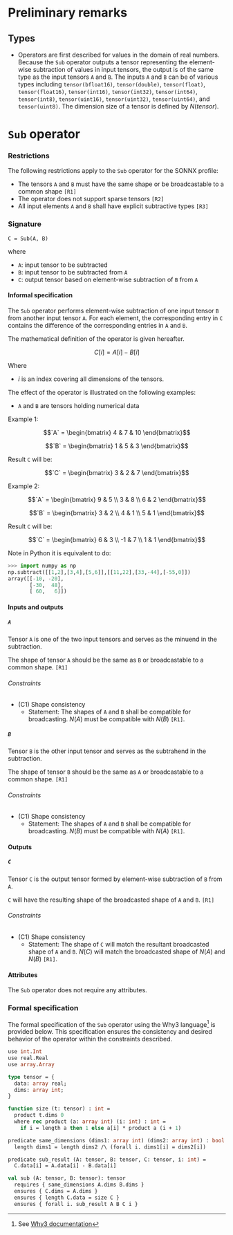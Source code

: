 # Preliminary remarks

## Types

- Operators are first described for values in the domain of real numbers. Because the `Sub` operator outputs a tensor representing the element-wise subtraction of values in input tensors, the output is of the same type as the input tensors `A` and `B`. The inputs `A` and `B` can be of various types including `tensor(bfloat16)`, `tensor(double)`, `tensor(float)`, `tensor(float16)`, `tensor(int16)`, `tensor(int32)`, `tensor(int64)`, `tensor(int8)`, `tensor(uint16)`, `tensor(uint32)`, `tensor(uint64)`, and `tensor(uint8)`. The dimension size of a tensor is defined by $N(tensor)$.

# `Sub` operator

### Restrictions

The following restrictions apply to the `Sub` operator for the SONNX profile:
- The tensors `A` and `B` must have the same shape or be broadcastable to a common shape `[R1]`
- The operator does not support sparse tensors `[R2]`
- All input elements `A` and `B` shall have explicit subtractive types `[R3]`

### Signature

`C = Sub(A, B)`

where
- `A`: input tensor to be subtracted
- `B`: input tensor to be subtracted from `A`
- `C`: output tensor based on element-wise subtraction of `B` from `A`

#### Informal specification

The `Sub` operator performs element-wise subtraction of one input tensor `B` from another input tensor `A`. For each element, the corresponding entry in `C` contains the difference of the corresponding entries in `A` and `B`.

The mathematical definition of the operator is given hereafter.

$$
C[i] = A[i] - B[i]
$$

Where
- $i$ is an index covering all dimensions of the tensors.

The effect of the operator is illustrated on the following examples:
- `A` and `B` are tensors holding numerical data

Example 1:
```math
`A` = \begin{bmatrix} 4 & 7 & 10 \end{bmatrix}
```
```math
`B` = \begin{bmatrix} 1 & 5 & 3 \end{bmatrix}
```
Result `C` will be:
```math
`C` = \begin{bmatrix} 3 & 2 & 7 \end{bmatrix}
```

Example 2:
```math
`A` = \begin{bmatrix} 9 & 5 \\ 3 & 8 \\ 6 & 2 \end{bmatrix}
```
```math
`B` = \begin{bmatrix} 3 & 2 \\ 4 & 1 \\ 5 & 1 \end{bmatrix}
```
Result `C` will be:
```math
`C` = \begin{bmatrix} 6 & 3 \\ -1 & 7 \\ 1 & 1 \end{bmatrix}
```

Note in Python it is equivalent to do:
```python
>>> import numpy as np
np.subtract([[1,2],[3,4],[5,6]],[[11,22],[33,-44],[-55,0]])
array([[-10, -20],
       [-30,  48],
       [ 60,   6]])
```

#### Inputs and outputs

##### `A`

Tensor `A` is one of the two input tensors and serves as the minuend in the subtraction.

The shape of tensor `A` should be the same as `B` or broadcastable to a common shape. `[R1]`

###### Constraints

- (C1) Shape consistency
    - Statement: The shapes of `A` and `B` shall be compatible for broadcasting. $N(A)$ must be compatible with $N(B)$ `[R1]`.

##### `B`

Tensor `B` is the other input tensor and serves as the subtrahend in the subtraction.

The shape of tensor `B` should be the same as `A` or broadcastable to a common shape. `[R1]`

###### Constraints

- (C1) Shape consistency
    - Statement: The shapes of `A` and `B` shall be compatible for broadcasting. $N(B)$ must be compatible with $N(A)$ `[R1]`.

#### Outputs

##### `C`

Tensor `C` is the output tensor formed by element-wise subtraction of `B` from `A`.

`C` will have the resulting shape of the broadcasted shape of `A` and `B`. `[R1]`

###### Constraints

- (C1) Shape consistency
    - Statement: The shape of `C` will match the resultant broadcasted shape of `A` and `B`. $N(C)$ will match the broadcasted shape of $N(A)$ and $N(B)$ `[R1]`.

#### Attributes

The `Sub` operator does not require any attributes.

### Formal specification

The formal specification of the `Sub` operator using the Why3 language[^1] is provided below. This specification ensures the consistency and desired behavior of the operator within the constraints described.

```ocaml
use int.Int
use real.Real
use array.Array

type tensor = {
  data: array real;
  dims: array int;
}

function size (t: tensor) : int =
  product t.dims 0
  where rec product (a: array int) (i: int) : int =
    if i = length a then 1 else a[i] * product a (i + 1)

predicate same_dimensions (dims1: array int) (dims2: array int) : bool =
  length dims1 = length dims2 /\ (forall i. dims1[i] = dims2[i])

predicate sub_result (A: tensor, B: tensor, C: tensor, i: int) =
  C.data[i] = A.data[i] - B.data[i]

val sub (A: tensor, B: tensor): tensor
  requires { same_dimensions A.dims B.dims }
  ensures { C.dims = A.dims }
  ensures { length C.data = size C }
  ensures { forall i. sub_result A B C i }
```

[^1]: See [Why3 documentation](https://www.why3.org/)
